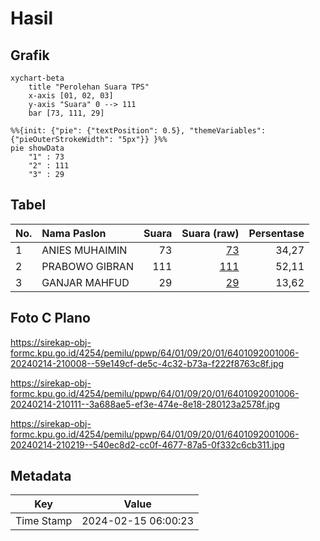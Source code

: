 # Hasil

## Grafik

```mermaid
xychart-beta
    title "Perolehan Suara TPS"
    x-axis [01, 02, 03]
    y-axis "Suara" 0 --> 111
    bar [73, 111, 29]
```

```mermaid
%%{init: {"pie": {"textPosition": 0.5}, "themeVariables": {"pieOuterStrokeWidth": "5px"}} }%%
pie showData
    "1" : 73
    "2" : 111
    "3" : 29
```

## Tabel

| No. | Nama Paslon    | Suara | Suara (raw) | Persentase |
|:--- |:-------------- | -----:| -----------:| ----------:|
| 1   | ANIES MUHAIMIN | 73    | [73][p-1]   | 34,27      |
| 2   | PRABOWO GIBRAN | 111   | [111][p-2]  | 52,11      |
| 3   | GANJAR MAHFUD  | 29    | [29][p-3]   | 13,62      |


[p-1]: https://github.com/gigit-pemilu/pemilu-2024-64-kalimantan-timur/blob/main/pilpres/hitung-suara/sub/64-kalimantan-timur/sub/01-paser/sub/09-batu-engau/sub/2001-kerang/sub/006-tps/sub/paslon-1.txt
[p-2]: https://github.com/gigit-pemilu/pemilu-2024-64-kalimantan-timur/blob/main/pilpres/hitung-suara/sub/64-kalimantan-timur/sub/01-paser/sub/09-batu-engau/sub/2001-kerang/sub/006-tps/sub/paslon-2.txt
[p-3]: https://github.com/gigit-pemilu/pemilu-2024-64-kalimantan-timur/blob/main/pilpres/hitung-suara/sub/64-kalimantan-timur/sub/01-paser/sub/09-batu-engau/sub/2001-kerang/sub/006-tps/sub/paslon-3.txt

## Foto C Plano

https://sirekap-obj-formc.kpu.go.id/4254/pemilu/ppwp/64/01/09/20/01/6401092001006-20240214-210008--59e149cf-de5c-4c32-b73a-f222f8763c8f.jpg

https://sirekap-obj-formc.kpu.go.id/4254/pemilu/ppwp/64/01/09/20/01/6401092001006-20240214-210111--3a688ae5-ef3e-474e-8e18-280123a2578f.jpg

https://sirekap-obj-formc.kpu.go.id/4254/pemilu/ppwp/64/01/09/20/01/6401092001006-20240214-210219--540ec8d2-cc0f-4677-87a5-0f332c6cb311.jpg


## Metadata

| Key        | Value               |
| ---------- | ------------------- |
| Time Stamp | 2024-02-15 06:00:23 |




